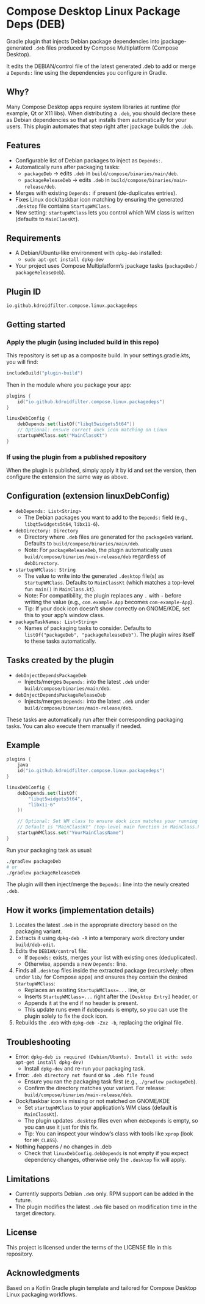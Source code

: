 # Compose Desktop Linux Package Deps (DEB)

Gradle plugin that injects Debian package dependencies into jpackage-generated `.deb` files produced by Compose Multiplatform (Compose Desktop).

It edits the DEBIAN/control file of the latest generated .deb to add or merge a `Depends:` line using the dependencies you configure in Gradle.

## Why?
Many Compose Desktop apps require system libraries at runtime (for example, Qt or X11 libs). When distributing a `.deb`, you should declare these as Debian dependencies so that `apt` installs them automatically for your users. This plugin automates that step right after jpackage builds the `.deb`.

## Features
- Configurable list of Debian packages to inject as `Depends:`.
- Automatically runs after packaging tasks:
  - `packageDeb` -> edits `.deb` in `build/compose/binaries/main/deb`.
  - `packageReleaseDeb` -> edits `.deb` in `build/compose/binaries/main-release/deb`.
- Merges with existing `Depends:` if present (de-duplicates entries).
- Fixes Linux dock/taskbar icon matching by ensuring the generated `.desktop` file contains `StartupWMClass`.
- New setting: `startupWMClass` lets you control which WM class is written (defaults to `MainClassKt`).

## Requirements
- A Debian/Ubuntu-like environment with `dpkg-deb` installed:
  - `sudo apt-get install dpkg-dev`
- Your project uses Compose Multiplatform’s jpackage tasks (`packageDeb` / `packageReleaseDeb`).

## Plugin ID
```
io.github.kdroidfilter.compose.linux.packagedeps
```

## Getting started

### Apply the plugin (using included build in this repo)
This repository is set up as a composite build. In your settings.gradle.kts, you will find:
```kotlin
includeBuild("plugin-build")
```
Then in the module where you package your app:
```kotlin
plugins {
    id("io.github.kdroidfilter.compose.linux.packagedeps")
}

linuxDebConfig {
    debDepends.set(listOf("libqt5widgets5t64"))
    // Optional: ensure correct dock icon matching on Linux
    startupWMClass.set("MainClassKt")
}
```

### If using the plugin from a published repository
When the plugin is published, simply apply it by id and set the version, then configure the extension the same way as above.

## Configuration (extension linuxDebConfig)
- `debDepends: List<String>`
  - The Debian packages you want to add to the `Depends:` field (e.g., `libqt5widgets5t64`, `libx11-6`).
- `debDirectory: Directory`
  - Directory where `.deb` files are generated for the `packageDeb` variant. Defaults to `build/compose/binaries/main/deb`.
  - Note: For `packageReleaseDeb`, the plugin automatically uses `build/compose/binaries/main-release/deb` regardless of `debDirectory`.
- `startupWMClass: String`
  - The value to write into the generated `.desktop` file(s) as `StartupWMClass`. Defaults to `MainClassKt` (which matches a top-level `fun main()` in `MainClass.kt`).
  - Note: For compatibility, the plugin replaces any `.` with `-` before writing the value (e.g., `com.example.App` becomes `com-example-App`).
  - Tip: If your dock icon doesn’t show correctly on GNOME/KDE, set this to your app’s window class.
- `packageTaskNames: List<String>`
  - Names of packaging tasks to consider. Defaults to `listOf("packageDeb", "packageReleaseDeb")`. The plugin wires itself to these tasks automatically.

## Tasks created by the plugin
- `debInjectDependsPackageDeb`
  - Injects/merges `Depends:` into the latest `.deb` under `build/compose/binaries/main/deb`.
- `debInjectDependsPackageReleaseDeb`
  - Injects/merges `Depends:` into the latest `.deb` under `build/compose/binaries/main-release/deb`.

These tasks are automatically run after their corresponding packaging tasks. You can also execute them manually if needed.

## Example
```kotlin
plugins {
    java
    id("io.github.kdroidfilter.compose.linux.packagedeps")
}

linuxDebConfig {
    debDepends.set(listOf(
        "libqt5widgets5t64",
        "libx11-6"
    ))

    // Optional: Set WM class to ensure dock icon matches your running window
    // Default is "MainClassKt" (top-level main function in MainClass.kt)
    startupWMClass.set("YourMainClassName")
}
```
Run your packaging task as usual:
```bash
./gradlew packageDeb
# or
./gradlew packageReleaseDeb
```
The plugin will then inject/merge the `Depends:` line into the newly created `.deb`.

## How it works (implementation details)
1. Locates the latest `.deb` in the appropriate directory based on the packaging variant.
2. Extracts it using `dpkg-deb -R` into a temporary work directory under `build/deb-edit`.
3. Edits the `DEBIAN/control` file:
   - If `Depends:` exists, merges your list with existing ones (deduplicated).
   - Otherwise, appends a new `Depends:` line.
4. Finds all `.desktop` files inside the extracted package (recursively; often under `lib/` for Compose apps) and ensures they contain the desired `StartupWMClass`:
   - Replaces an existing `StartupWMClass=...` line, or
   - Inserts `StartupWMClass=...` right after the `[Desktop Entry]` header, or
   - Appends it at the end if no header is present.
   - This update runs even if `debDepends` is empty, so you can use the plugin solely to fix the dock icon.
5. Rebuilds the `.deb` with `dpkg-deb -Zxz -b`, replacing the original file.

## Troubleshooting
- Error: `dpkg-deb is required (Debian/Ubuntu). Install it with: sudo apt-get install dpkg-dev)`
  - Install `dpkg-dev` and re-run your packaging task.
- Error: `.deb directory not found` or `No .deb file found`
  - Ensure you ran the packaging task first (e.g., `./gradlew packageDeb`).
  - Confirm the directory matches your variant. For release: `build/compose/binaries/main-release/deb`.
- Dock/taskbar icon is missing or not matched on GNOME/KDE
  - Set `startupWMClass` to your application’s WM class (default is `MainClassKt`).
  - The plugin updates `.desktop` files even when `debDepends` is empty, so you can use it just for this fix.
  - Tip: You can inspect your window’s class with tools like `xprop` (look for `WM_CLASS`).
- Nothing happens / no changes in .deb
  - Check that `linuxDebConfig.debDepends` is not empty if you expect dependency changes, otherwise only the `.desktop` fix will apply.

## Limitations
- Currently supports Debian `.deb` only. RPM support can be added in the future.
- The plugin modifies the latest `.deb` file based on modification time in the target directory.

## License
This project is licensed under the terms of the LICENSE file in this repository.

## Acknowledgments
Based on a Kotlin Gradle plugin template and tailored for Compose Desktop Linux packaging workflows.
